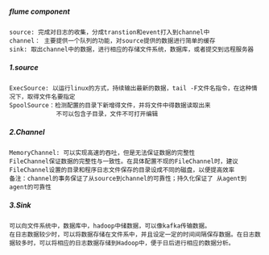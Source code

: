 ##### flume component

```
source: 完成对日志的收集，分成transtion和event打入到channel中
channel： 主要提供一个队列的功能，对source提供的数据进行简单的缓存
sink: 取出channel中的数据，进行相应的存储文件系统，数据库，或者提交到远程服务器
```

##### 1.source

```
ExecSource: 以运行linux的方式，持续输出最新的数据，tail -F文件名指令，在这种情况下，取得文件名要指定
SpoolSource：检测配置的目录下新增得文件，并将文件中得数据读取出来
			 不可以包含子目录，文件不可打开编辑
```

##### 2.Channel

```
MemoryChannel: 可以实现高速的吞吐，但是无法保证数据的完整性
FileChannel保证数据的完整性与一致性。在具体配置不现的FileChannel时，建议FileChannel设置的目录和程序日志文件保存的目录设成不同的磁盘，以便提高效率
备注：channel的事务保证了从source到channel的可靠性；持久化保证了 从agent到agent的可靠性
```

##### 3.Sink

```
可以向文件系统中，数据库中，hadoop中储数据，可以像kafka传输数据。
在日志数据较少时，可以将数据存储在文件系中，并且设定一定的时间间隔保存数据。在日志数据较多时，可以将相应的日志数据存储到Hadoop中，便于日后进行相应的数据分析。
```


